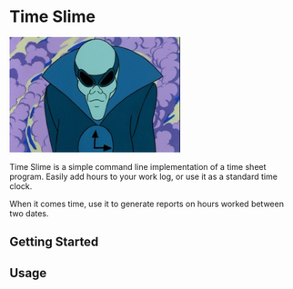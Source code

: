 # Time Slime
[![Time Slime](extras/images/Time_Slime.jpg)](http://scoobydoo.wikia.com/wiki/Time_Slime)

Time Slime is a simple command line implementation of a time sheet program.
Easily add hours to your work log, or use it as a standard time clock.

When it comes time, use it to generate reports on hours worked between two dates.

## Getting Started


## Usage

